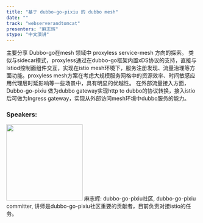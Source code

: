 ```yaml
---
title: "基于 dubbo-go-pixiu 的 dubbo mesh"
date: "" 
track: "webserverandtomcat"
presenters: "麻志辉"
stype: "中文演讲"
---
```

主要分享 Dubbo-go在mesh 领域中 proxyless service-mesh 方向的探索。
类似与sidecar模式，proxyless通过在dubbo-go框架内置xDS协议的支持，直接与Istiod控制面组件交互，实现在istio mesh环境下，服务注册发现、流量治理等方面功能。proxyless mesh方案在考虑大规模服务网格中的资源效率、时间敏感应用代理层时延影响等一些场景中，具有明显的优越性。
在外部流量接入方面，Dubbo-go-pixiu 做为dubbo gateway实现http to dubbo的协议转换，接入istio 后可做为Ingress gateway，实现从外部访问mesh环境中dubbo服务的能力。
 ### Speakers: 
 <img src="images/speaker/1104.png" width="200" />
 麻志辉: dubbo-go-pixiu社区, dubbo-go-pixiu committer, 讲师是dubbo-go-pixiu社区重要的贡献者，目前负责对接istio的任务。
 